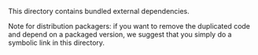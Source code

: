 This directory contains bundled external dependencies.

Note for distribution packagers: if you want to remove the duplicated
code and depend on a packaged version, we suggest that you simply do a
symbolic link in this directory.
